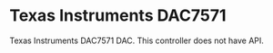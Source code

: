 Texas Instruments DAC7571
=========================

Texas Instruments DAC7571 DAC. This controller does not have API.
